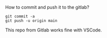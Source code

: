 How to commit and push it to the gitlab?  
```
git commit -a
git push -u origin main
```

This repo from Gitlab works fine with VSCode.
